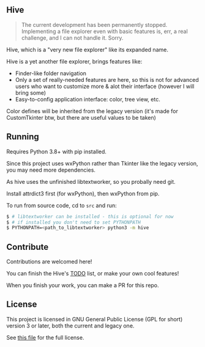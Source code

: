 ## Hive
> The current development has been permanently stopped.
> Implementing a file explorer even with basic features is, err, a real challenge, and I can not handle it. Sorry.

Hive, which is a "very new file explorer" like its expanded name.

Hive is a yet another file explorer, brings features like:

* Finder-like folder navigation
* Only a set of really-needed features are here, so this is not for advanced users who want to customize more & alot their interface (however I will bring some)
* Easy-to-config application interface: color, tree view, etc.

Color defines will be inherited from the legacy version (it's made for CustomTkinter btw, but there are useful values to be taken)

## Running

Requires Python 3.8+ with pip installed.

Since this project uses wxPython rather than Tkinter like the legacy version, you may need more dependencies.

As hive uses the unfinished libtextworker, so you probally need git.

Install attrdict3 first (for wxPython), then wxPython from pip.

To run from source code, cd to ```src``` and run:

```bash
$ # libtextworker can be installed - this is optional for now
$ # if installed you don't need to set PYTHONPATH
$ PYTHONPATH=<path_to_libtextworker> python3 -m hive
```

## Contribute

Contributions are welcomed here!

You can finish the Hive's [TODO](./TODO) list, or make your own cool features!

When you finish your work, you can make a PR for this repo.

## License

This project is licensed in GNU General Public License (GPL for short) version 3 or later, both the current and legacy one.

See [this file](./LICENSE) for the full license.
